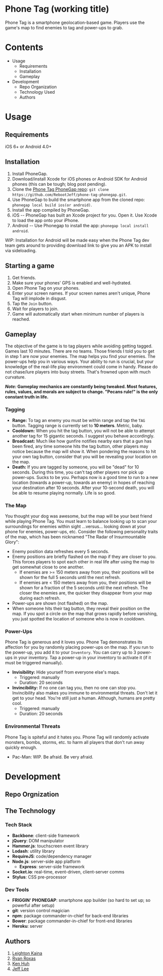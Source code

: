 Phone Tag (working title)
=========

Phone Tag is a smartphone geolocation-based game. Players use the game's map to find enemies to tag and power-ups to grab.

# Contents

- Usage
  - Requirements
  - Installation
  - Gameplay
- Development
  - Repo Organization
  - Technology Used
  - Authors

# Usage

## Requirements

iOS 6+ or Android 4.0+

## Installation

1. Install PhoneGap.
2. Download/install Xcode for iOS phones or Android SDK for Android phones (this can be tough; blog post pending).
3. Clone the [Phone Tag PhoneGap repo](https://github.com/RebootJeff/phone-tag-phonegap): `git clone https://github.com/RebootJeff/phone-tag-phonegap.git`.
4. Use PhoneGap to build the smartphone app from the cloned repo: `phonegap local build ios(or android)`.
5. Install the app compiled by PhoneGap.
  1. iOS -- PhoneGap has built an Xcode project for you. Open it. Use Xcode to load the app onto your iPhone.
  2. Android -- Use Phonegap to install the app: `phonegap local install android`.

WIP: Installation for Android will be made easy when the Phone Tag dev team gets around to providing download link to give you an APK to install via sideloading.

## Starting a game

1. Get friends.
2. Make sure your phones' GPS is enabled and well-hydrated.
3. Open Phone Tag on your phones.
4. Enter your screen names. If your screen names aren't unique, Phone Tag will implode in disgust.
5. Tap the `Join` button.
6. Wait for players to join.
7. Game will automatically start when minimum number of players is reached.

## Gameplay

The objective of the game is to tag players while avoiding getting tagged. Games last 10 minutes. There are no teams. Those friends I told you to get in step 1 are now your enemies. The map helps you find your enemies. The power-ups help you in various ways. Your ability to run is crucial, but your knowledge of the real-life play environment could come in handy. Please do not chase/lure players into busy streets. That's frowned upon with much curvature.

**_Note:_ Gameplay mechanics are constantly being tweaked. Most features, rules, values, and morals are subject to change. "Pecans rule!" is the only constant truth in life.**

### Tagging

- **Range:** To tag an enemy you must be within range and tap the `TAG` button. Tagging range is currently set to **10 meters**. Metric, baby.
- **Cooldown:** When you hit the tag button, you will not be able to attempt another tag for 15 gigantic seconds. I suggest you behave accordingly.
- **Broadcast:** Much like how gunfire notifies nearby ears that a gun has been fired, any time someone hits the tag button, other players may notice because the map will show it. When pondering the reasons to hit your own tag button, consider that you will be revealing your location on the map.
- **Death:** If you are tagged by someone, you will be "dead" for 10 seconds. During this time, you can't tag other players nor pick up power-ups. Sucks to be you. Perhaps now is a good time to run to a new location (towards a power-up, towards an enemy) in hopes of reaching your destination after 10 seconds. After your 10-second death, you will be able to resume playing normally. Life is so good.

### The Map

You thought your dog was awesome, but the map will be your best friend while playing Phone Tag. You must learn to balance looking up to scan your surroundings for enemies within sight ...versus... looking down at your phone for enemies, power-ups, etc. Consider the following personality traits of the map, which has been nicknamed "The Radar of Insurmountable Glory":
- Enemy position data refreshes every 5 seconds.
- Enemy positions are briefly flashed on the map if they are closer to you. This forces players to spot each other in real life after using the map to get somewhat close to one another.
  - If enemies are >= 150 meters away from you, their positions will be shown for the full 5 seconds until the next refresh.
  - If enemies are < 150 meters away from you, their positions will be shown for a fraction of the 5 seconds until the next refresh. The closer the enemies are, the quicker they disappear from your map during each refresh.
- Power-ups are shown (not flashed) on the map.
- When someone hits their tag button, they reveal their position on the map. If you spot a circle on the map that grows rapidly before vanishing, you just spotted the location of someone who is now in cooldown.


### Power-Ups

Phone Tag is generous and it loves you. Phone Tag demonstrates its affection for you by randomly placing power-ups on the map. If you run to the power-up, you add it to your `Inventory`. You can carry up to 3 power-ups in your inventory. Tap a power-up in your inventory to activate it (if it must be triggered manually).

- **Invisibility:** Hide yourself from everyone else's maps.
  - Triggered: manually
  - Duration: 20 seconds
- **Invincibility:** If no one can tag you, then no one can stop you. Invincibility also makes you immune to environmental threats. Don't let it get to your head. You're still just a human. Although, humans are pretty cool.
  - Triggered: manually
  - Duration: 20 seconds

### Environmental Threats

Phone Tag is spiteful and it hates you. Phone Tag will randomly activate monsters, bombs, storms, etc. to harm all players that don't run away quickly enough.

- Pac-Man: WIP. Be afraid. Be very afraid.

# Development

## Repo Orgnization

## The Technology

### Tech Stack

- **Backbone**: client-side framework
- **jQuery**: DOM manipulator
- **Hammer.js**: touchscreen event library
- **Lodash**: utility library
- **RequireJS**: code/dependency manager
- **Node.js**: server-side app platform
  - **Express**: server-side framework
- **Socket.io**: real-time, event-driven, client-server comms
- **Stylus**: CSS pre-processor

### Dev Tools

- **FRIGGIN' PHONEGAP**: smartphone app builder (so hard to set up; so powerful after setup)
- **git**: version control magician
- **npm**: package commander-in-chief for back-end libraries
- **Bower**: package commander-in-chief for front-end libraries
- **Heroku**: server

## Authors

1. [Leighton Kaina](https://github.com/lkaina)
2. [Ryan Roxas](https://github.com/rohaus)
3. [Ken Huh](https://github.com/Ken123777)
4. [Jeff Lee](https://github.com/RebootJeff)
